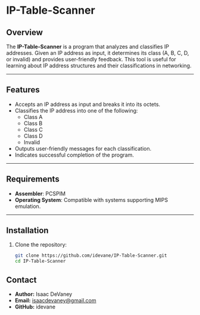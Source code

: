 # IP-Table-Scanner

## Overview

The **IP-Table-Scanner** is a program that analyzes and classifies IP addresses. Given an IP address as input, it determines its class (A, B, C, D, or invalid) and provides user-friendly feedback. This tool is useful for learning about IP address structures and their classifications in networking.

---

## Features

- Accepts an IP address as input and breaks it into its octets.
- Classifies the IP address into one of the following:
  - Class A
  - Class B
  - Class C
  - Class D
  - Invalid
- Outputs user-friendly messages for each classification.
- Indicates successful completion of the program.

---

## Requirements

- **Assembler**: PCSPIM
- **Operating System**: Compatible with systems supporting MIPS emulation.

---

## Installation

1. Clone the repository:
   ```bash
   git clone https://github.com/idevane/IP-Table-Scanner.git
   cd IP-Table-Scanner

## Contact

- **Author:** Isaac DeVaney  
- **Email:** isaacdevaney@gmail.com
- **GitHub:** idevane
